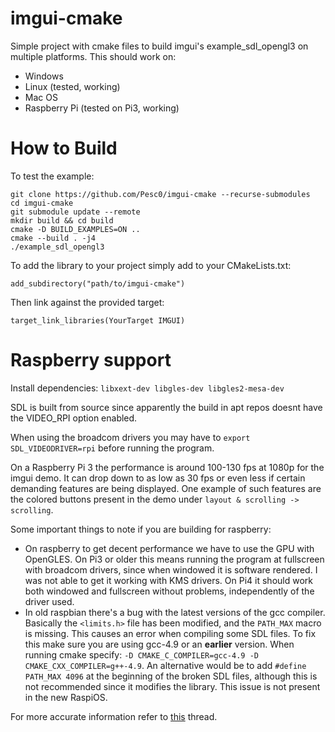 # imgui-cmake

Simple project with cmake files to build imgui's example_sdl_opengl3 on multiple platforms. This should work on:
- Windows 
- Linux (tested, working)
- Mac OS
- Raspberry Pi (tested on Pi3, working)

# How to Build

To test the example:
```
git clone https://github.com/Pesc0/imgui-cmake --recurse-submodules
cd imgui-cmake
git submodule update --remote
mkdir build && cd build
cmake -D BUILD_EXAMPLES=ON ..
cmake --build . -j4
./example_sdl_opengl3
```

To add the library to your project simply add to your CMakeLists.txt: 

```add_subdirectory("path/to/imgui-cmake")```

Then link against the provided target: 

```target_link_libraries(YourTarget IMGUI)```

# Raspberry support

Install dependencies: ```libxext-dev libgles-dev libgles2-mesa-dev```

SDL is built from source since apparently the build in apt repos doesnt have the VIDEO_RPI option enabled. 

When using the broadcom drivers you may have to ```export SDL_VIDEODRIVER=rpi``` before running the program.

On a Raspberry Pi 3 the performance is around 100-130 fps at 1080p for the imgui demo. It can drop down to as low as 30 fps or even less if certain demanding features are being displayed. One example of such features are the colored buttons present in the demo under `layout & scrolling -> scrolling`.

Some important things to note if you are building for raspberry:

- On raspberry to get decent performance we have to use the GPU with OpenGLES. On Pi3 or older this means running the program at fullscreen with broadcom drivers, since when windowed it is software rendered. I was not able to get it working with KMS drivers. On Pi4 it should work both windowed and fullscreen without problems, independently of the driver used.
- In old raspbian there's a bug with the latest versions of the gcc compiler. Basically the `<limits.h>` file has been modified, and the `PATH_MAX` macro is missing. This causes an error when compiling some SDL files. To fix this make sure you are using gcc-4.9 or an **earlier** version. When running cmake specify: `-D CMAKE_C_COMPILER=gcc-4.9 -D CMAKE_CXX_COMPILER=g++-4.9`. An alternative would be to add `#define PATH_MAX 4096` at the beginning of the broken SDL files, although this is not recommended since it modifies the library. This issue is not present in the new RaspiOS.

For more accurate information refer to [this](https://github.com/ocornut/imgui/pull/2837) thread.
